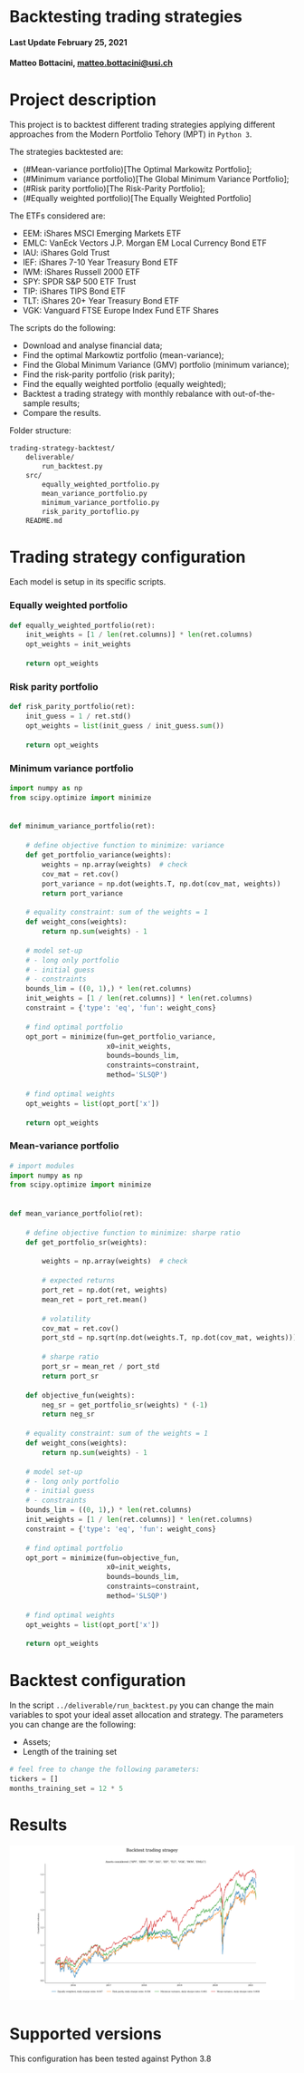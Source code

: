 # Backtesting trading strategies

#### Last Update February 25, 2021 ####
#### Matteo Bottacini, [matteo.bottacini@usi.ch](mailto:matteo.bottacini@usi.ch) ####


# Project description

This project is to backtest different trading strategies applying different approaches from the Modern Portfolio Tehory (MPT) in `Python 3`.

The strategies backtested are:
* (#Mean-variance portfolio)[The Optimal Markowitz Portfolio];
* (#Minimum variance portfolio)[The Global Minimum Variance Portfolio];
* (#Risk parity portfolio)[The Risk-Parity Portfolio];
* (#Equally weighted portfolio)[The Equally Weighted Portfolio]


The ETFs considered are:
* EEM: iShares MSCI Emerging Markets ETF 
* EMLC: VanEck Vectors J.P. Morgan EM Local Currency Bond ETF
* IAU: iShares Gold Trust
* IEF: iShares 7-10 Year Treasury Bond ETF
* IWM: iShares Russell 2000 ETF
* SPY: SPDR S&P 500 ETF Trust
* TIP: iShares TIPS Bond ETF
* TLT: iShares 20+ Year Treasury Bond ETF
* VGK: Vanguard FTSE Europe Index Fund ETF Shares


The scripts do the following:
* Download and analyse financial data;
* Find the optimal Markowtiz portfolio (mean-variance);
* Find the Global Minimum Variance (GMV) portfolio (minimum variance);
* Find the risk-parity portfolio (risk parity);
* Find the equally weighted portfolio (equally weighted);
* Backtest a trading strategy with monthly rebalance with out-of-the-sample results;
* Compare the results.


Folder structure:
~~~~
trading-strategy-backtest/
    deliverable/
        run_backtest.py
    src/
        equally_weighted_portfolio.py
        mean_variance_portfolio.py
        minimum_variance_portfolio.py
        risk_parity_portoflio.py
    README.md
~~~~


# Trading strategy configuration
Each model is setup in its specific scripts.

### Equally weighted portfolio ###
```python
def equally_weighted_portfolio(ret):
    init_weights = [1 / len(ret.columns)] * len(ret.columns)
    opt_weights = init_weights

    return opt_weights
```

### Risk parity portfolio ###
```python
def risk_parity_portfolio(ret):
    init_guess = 1 / ret.std()
    opt_weights = list(init_guess / init_guess.sum())

    return opt_weights
```

### Minimum variance portfolio ###
```python
import numpy as np
from scipy.optimize import minimize


def minimum_variance_portfolio(ret):

    # define objective function to minimize: variance
    def get_portfolio_variance(weights):
        weights = np.array(weights)  # check
        cov_mat = ret.cov()
        port_variance = np.dot(weights.T, np.dot(cov_mat, weights))
        return port_variance

    # equality constraint: sum of the weights = 1
    def weight_cons(weights):
        return np.sum(weights) - 1

    # model set-up
    # - long only portfolio
    # - initial guess
    # - constraints
    bounds_lim = ((0, 1),) * len(ret.columns)
    init_weights = [1 / len(ret.columns)] * len(ret.columns)
    constraint = {'type': 'eq', 'fun': weight_cons}

    # find optimal portfolio
    opt_port = minimize(fun=get_portfolio_variance,
                        x0=init_weights,
                        bounds=bounds_lim,
                        constraints=constraint,
                        method='SLSQP')

    # find optimal weights
    opt_weights = list(opt_port['x'])

    return opt_weights
```

### Mean-variance portfolio ###
```python
# import modules
import numpy as np
from scipy.optimize import minimize


def mean_variance_portfolio(ret):

    # define objective function to minimize: sharpe ratio
    def get_portfolio_sr(weights):

        weights = np.array(weights)  # check

        # expected returns
        port_ret = np.dot(ret, weights)
        mean_ret = port_ret.mean()

        # volatility
        cov_mat = ret.cov()
        port_std = np.sqrt(np.dot(weights.T, np.dot(cov_mat, weights)))

        # sharpe ratio
        port_sr = mean_ret / port_std
        return port_sr

    def objective_fun(weights):
        neg_sr = get_portfolio_sr(weights) * (-1)
        return neg_sr

    # equality constraint: sum of the weights = 1
    def weight_cons(weights):
        return np.sum(weights) - 1

    # model set-up
    # - long only portfolio
    # - initial guess
    # - constraints
    bounds_lim = ((0, 1),) * len(ret.columns)
    init_weights = [1 / len(ret.columns)] * len(ret.columns)
    constraint = {'type': 'eq', 'fun': weight_cons}

    # find optimal portfolio
    opt_port = minimize(fun=objective_fun,
                        x0=init_weights,
                        bounds=bounds_lim,
                        constraints=constraint,
                        method='SLSQP')

    # find optimal weights
    opt_weights = list(opt_port['x'])

    return opt_weights
```

# Backtest configuration
In the script `../deliverable/run_backtest.py` you can change the main variables to spot your ideal asset allocation and strategy.
The parameters you can change are the following:
* Assets;
* Length of the training set
```python
# feel free to change the following parameters:
tickers = []
months_training_set = 12 * 5
```

# Results
![](backtest_plot.png)

# Supported versions
This configuration has been tested against Python 3.8
